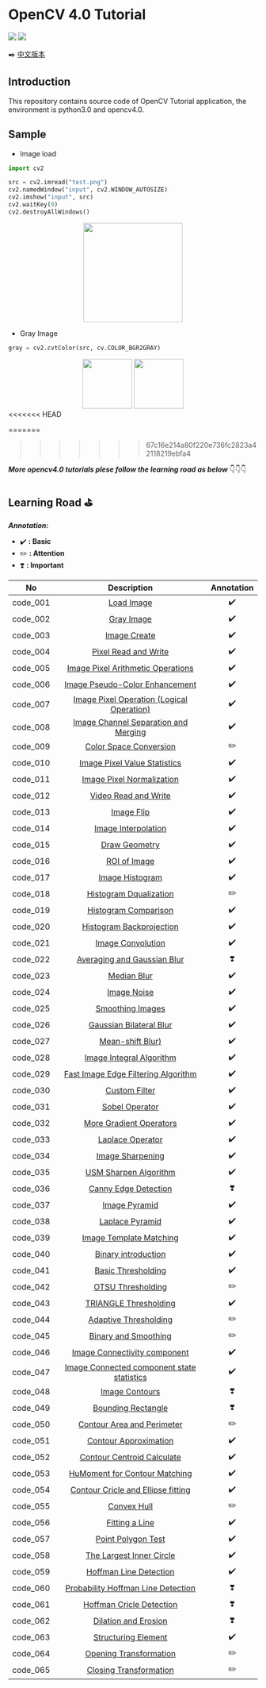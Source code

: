 # OpenCV 4.0 Tutorial
[![](https://img.shields.io/badge/opencv-v4.0.0-orange.svg)](https://opencv.org/)       [![](https://img.shields.io/badge/opencv-tutorial-brightgreen.svg)](https://docs.opencv.org/4.0.0/d9/df8/tutorial_root.html)

✒️ [中文版本](./README_CN.md)
## Introduction

This repository contains source code of OpenCV Tutorial application, the environment is python3.0 and opencv4.0.

## Sample
- Image load
```python
import cv2

src = cv2.imread("test.png")
cv2.namedWindow("input", cv2.WINDOW_AUTOSIZE)
cv2.imshow("input", src)
cv2.waitKey(0)
cv2.destroyAllWindows()
```
<div align=center><img src="https://i.loli.net/2019/05/22/5ce4b40258c9155103.jpg" width=200></div>

- Gray Image
```python
gray = cv2.cvtColor(src, cv.COLOR_BGR2GRAY)
```

<div align=center><img src=https://i.loli.net/2019/05/22/5ce4b2ae1e7ce86434.png width=100>       <img src=https://i.loli.net/2019/05/22/5ce4b2ae220a248459.png width=100></div>
<<<<<<< HEAD

=======

>>>>>>> 67c16e214a80f220e736fc2823a42118219ebfa4

***More opencv4.0 tutorials plese follow the learning road as below*** 👇👇👇

## Learning Road ⛳️

***Annotation:***
- ✔️  **: Basic**
- ✏️  **: Attention**
- ❣️  **: Important**

No    | Description   | Annotation
:--------: | :--------: | :--------:
code_001 | [Load Image](python/code_001/opencv_001.py)   | ✔️
code_002 | [Gray Image](python/code_002/opencv_002.py)   | ✔️
code_003 | [Image Create](python/code_003/opencv_003.py)   | ✔️
code_004 | [Pixel Read and Write](python/code_004/opencv_004.py)   | ✔️
code_005 | [Image Pixel Arithmetic Operations](python/code_005/opencv_005.py)   | ✔️
code_006 | [Image Pseudo-Color Enhancement](python/code_006/opencv_006.py)   | ✔️
code_007 | [Image Pixel Operation (Logical Operation)](python/code_007/opencv_007.py)   | ✔️
code_008 | [Image Channel Separation and Merging](python/code_008/opencv_008.py)   | ✔️
code_009 | [Color Space Conversion](python/code_009/opencv_009.py)   | ✏️
code_010 | [Image Pixel Value Statistics](python/code_010/opencv_010.py)   | ✔️
code_011 | [Image Pixel Normalization](python/code_011/opencv_011.py)   | ✔️
code_012 | [Video Read and Write](python/code_012/opencv_012.py)   | ✔️
code_013 | [Image Flip](python/code_013/opencv_013.py)   | ✔️
code_014 | [Image Interpolation](python/code_014/opencv_014.py)   | ✔️
code_015 | [Draw Geometry](python/code_015/opencv_015.py)   | ✔️
code_016 | [ROI of Image](python/code_016/opencv_016.py)   | ✔️
code_017 | [Image Histogram](python/code_017/opencv_017.py)   | ✔️
code_018 | [Histogram Dqualization](python/code_018/opencv_018.py)   | ✏️
code_019 | [Histogram Comparison](python/code_019/opencv_019.py)   | ✔️
code_020 | [Histogram Backprojection](python/code_020/opencv_020.py)   | ✔️
code_021 | [Image Convolution](python/code_021/opencv_021.py)   | ✔️
code_022 | [Averaging and Gaussian Blur](python/code_022/opencv_022.py)   | ❣️
code_023 | [Median Blur](python/code_023/opencv_023.py)   | ✔️
code_024 | [Image Noise](python/code_024/opencv_024.py)   | ✔️
code_025 | [Smoothing Images](python/code_025/opencv_025.py)   | ✔️
code_026 | [Gaussian Bilateral Blur](python/code_026/opencv_026.py)   | ✔️
code_027 | [Mean-shift Blur)](python/code_027/opencv_027.py)   | ✔️
code_028 | [Image Integral Algorithm](python/code_028/opencv_028.py)   | ✔️
code_029 | [Fast Image Edge Filtering Algorithm](python/code_029/opencv_029.py)   | ✔️
code_030 | [Custom Filter](python/code_030/opencv_030.py)   | ✔️
code_031 | [Sobel Operator](python/code_031/opencv_031.py)   | ✔️
code_032 | [More Gradient Operators](python/code_032/opencv_032.py)   | ✔️
code_033 | [Laplace Operator](python/code_033/opencv_033.py)   | ✔️
code_034 | [Image Sharpening ](python/code_034/opencv_034.py)   | ✔️
code_035 | [USM Sharpen Algorithm](python/code_035/opencv_035.py)   | ✔️
code_036 | [Canny Edge Detection](python/code_036/opencv_036.py)   | ❣️
code_037 | [Image Pyramid](python/code_037/opencv_037.py)   | ✔️
code_038 | [Laplace Pyramid](python/code_038/opencv_038.py)   | ✔️
code_039 | [Image Template Matching](python/code_039/opencv_039.py)   | ✔️
code_040 | [Binary introduction](python/code_040/opencv_040.py)   | ✔️
code_041 | [Basic Thresholding](python/code_041/opencv_041.py)   | ✔️
code_042 | [OTSU Thresholding](python/code_042/opencv_042.py)   | ✏️
code_043 | [TRIANGLE Thresholding](python/code_043/opencv_043.py)   | ✔️
code_044 | [Adaptive Thresholding](python/code_044/opencv_044.py)   | ✏️
code_045 | [Binary and Smoothing](python/code_045/opencv_045.py)   | ✏️
code_046 | [Image Connectivity component](python/code_046/opencv_046.py)   | ✔️
code_047 | [Image Connected component state statistics](python/code_047/opencv_047.py)   | ✔️
code_048 | [Image Contours](python/code_048/opencv_048.py)   | ❣️
code_049 | [Bounding Rectangle](python/code_049/opencv_049.py)   | ❣️
code_050 | [Contour Area and Perimeter](python/code_050/opencv_050.py)   | ✏️
code_051 | [Contour Approximation](python/code_051/opencv_051.py)   | ✔️
code_052 | [Contour Centroid Calculate](python/code_052/opencv_052.py)   | ✔️
code_053 | [HuMoment for Contour Matching](python/code_053/opencv_053.py)   | ✔️
code_054 | [Contour Cricle and Ellipse fitting](python/code_054/opencv_054.py)   | ✔️
code_055 | [Convex Hull](python/code_055/opencv_055.py)   | ✏️
code_056 | [Fitting a Line](python/code_056/opencv_056.py)   | ✔️
code_057 | [Point Polygon Test](python/code_057/opencv_057.py)   | ✔️
code_058 | [The Largest Inner Circle](python/code_058/opencv_058.py)   | ✔️
code_059 | [Hoffman Line Detection](python/code_059/opencv_059.py)   | ✔️
code_060 | [Probability Hoffman Line Detection](python/code_060/opencv_060.py)   | ❣️
code_061 | [Hoffman Cricle Detection](python/code_061/opencv_061.py)   | ❣️
code_062 | [Dilation and Erosion](python/code_062/opencv_062.py)   | ❣️
code_063 | [Structuring Element](python/code_063/opencv_063.py)   | ✔️
code_064 | [Opening Transformation](python/code_064/opencv_064.py)   | ✏️
code_065 | [Closing Transformation](python/code_065/opencv_065.py)   | ✏️
